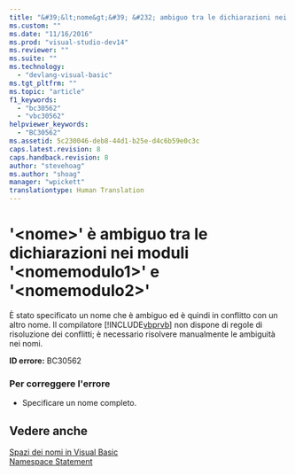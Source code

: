 ```yaml
---
title: "&#39;&lt;nome&gt;&#39; &#232; ambiguo tra le dichiarazioni nei moduli &#39;&lt;nomemodulo1&gt;&#39; e &#39;&lt;nomemodulo2&gt;&#39; | Microsoft Docs"
ms.custom: ""
ms.date: "11/16/2016"
ms.prod: "visual-studio-dev14"
ms.reviewer: ""
ms.suite: ""
ms.technology: 
  - "devlang-visual-basic"
ms.tgt_pltfrm: ""
ms.topic: "article"
f1_keywords: 
  - "bc30562"
  - "vbc30562"
helpviewer_keywords: 
  - "BC30562"
ms.assetid: 5c230046-deb8-44d1-b25e-d4c6b59e0c3c
caps.latest.revision: 8
caps.handback.revision: 8
author: "stevehoag"
ms.author: "shoag"
manager: "wpickett"
translationtype: Human Translation
---
```

# &#39;&lt;nome&gt;&#39; &#232; ambiguo tra le dichiarazioni nei moduli &#39;&lt;nomemodulo1&gt;&#39; e &#39;&lt;nomemodulo2&gt;&#39;
È stato specificato un nome che è ambiguo ed è quindi in conflitto con un altro nome. Il compilatore [!INCLUDE[vbprvb](../../csharp/programming-guide/concepts/linq/includes/vbprvb_md.md)] non dispone di regole di risoluzione dei conflitti; è necessario risolvere manualmente le ambiguità nei nomi.  
  
 **ID errore:** BC30562  
  
### Per correggere l'errore  
  
-   Specificare un nome completo.  
  
## Vedere anche  
 [Spazi dei nomi in Visual Basic](../../visual-basic/programming-guide/program-structure/namespaces.md)   
 [Namespace Statement](../../visual-basic/language-reference/statements/namespace-statement.md)